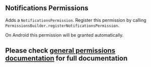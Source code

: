 ## Notifications Permissions
Adds a `NotificationsPermission`. Register this permission by calling `PermissionsBuilder.registerNotificationsPermission`.

On Android this permission will be granted automatically.

## Please check [general permissions documentation](../base-permissions) for full documentation